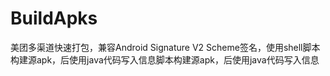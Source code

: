 # BuildApks
美团多渠道快速打包，兼容Android Signature V2 Scheme签名，使用shell脚本构建源apk，后使用java代码写入信息脚本构建源apk，后使用java代码写入信息
